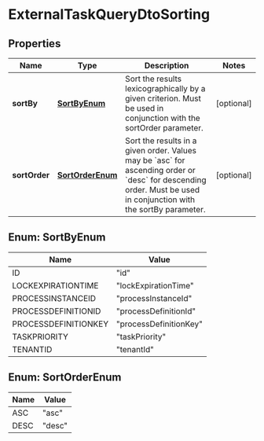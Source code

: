 

# ExternalTaskQueryDtoSorting


## Properties

Name | Type | Description | Notes
------------ | ------------- | ------------- | -------------
**sortBy** | [**SortByEnum**](#SortByEnum) | Sort the results lexicographically by a given criterion. Must be used in conjunction with the sortOrder parameter. |  [optional]
**sortOrder** | [**SortOrderEnum**](#SortOrderEnum) | Sort the results in a given order. Values may be &#x60;asc&#x60; for ascending order or &#x60;desc&#x60; for descending order. Must be used in conjunction with the sortBy parameter. |  [optional]



## Enum: SortByEnum

Name | Value
---- | -----
ID | &quot;id&quot;
LOCKEXPIRATIONTIME | &quot;lockExpirationTime&quot;
PROCESSINSTANCEID | &quot;processInstanceId&quot;
PROCESSDEFINITIONID | &quot;processDefinitionId&quot;
PROCESSDEFINITIONKEY | &quot;processDefinitionKey&quot;
TASKPRIORITY | &quot;taskPriority&quot;
TENANTID | &quot;tenantId&quot;



## Enum: SortOrderEnum

Name | Value
---- | -----
ASC | &quot;asc&quot;
DESC | &quot;desc&quot;




